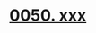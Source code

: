 # [0050. xxx](https://github.com/Tdahuyou/react/tree/main/0050.%20xxx)

<!-- region:toc -->

<!-- endregion:toc -->





